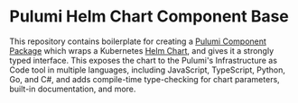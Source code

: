 # Pulumi Helm Chart Component Base

This repository contains boilerplate for creating a [Pulumi Component Package](
https://www.pulumi.com/docs/guides/pulumi-packages/) which wraps a Kubernetes [Helm Chart](https://helm.sh),
and gives it a strongly typed interface. This exposes the chart to the Pulumi's Infrastructure as Code tool in
multiple languages, including JavaScript, TypeScript, Python, Go, and C#, and adds compile-time type-checking
for chart parameters, built-in documentation, and more.
